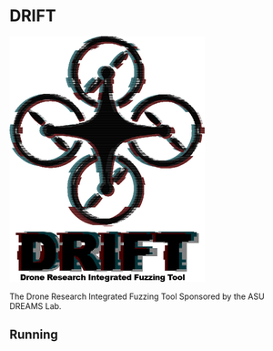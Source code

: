 # DRIFT

![](./Drift_explain.png)

The Drone Research Integrated Fuzzing Tool
Sponsored by the ASU DREAMS Lab. 

## Running 
